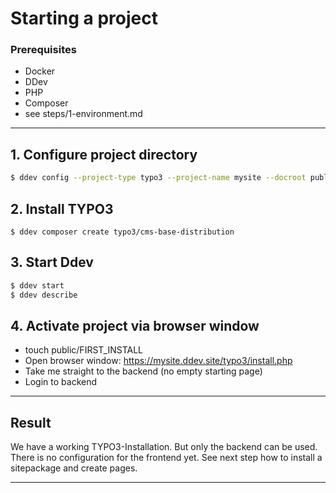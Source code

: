 # Starting a project

### Prerequisites

- Docker
- DDev
- PHP
- Composer
- see steps/1-environment.md

---

## 1. Configure project directory
```sh
$ ddev config --project-type typo3 --project-name mysite --docroot public --create-docroot
```

## 2. Install TYPO3
```
$ ddev composer create typo3/cms-base-distribution
```

## 3. Start Ddev
```sh
$ ddev start
$ ddev describe
```

## 4. Activate project via browser window
- touch public/FIRST_INSTALL
- Open browser window: https://mysite.ddev.site/typo3/install.php
- Take me straight to the backend (no empty starting page)
- Login to backend

--- 

## Result

We have a working TYPO3-Installation. But only the backend can be used. There is no configuration for the frontend yet. See next step how to install a sitepackage and create pages. 

***
